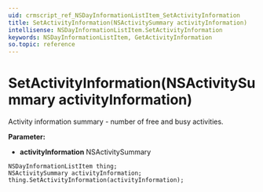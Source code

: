 ```yaml
---
uid: crmscript_ref_NSDayInformationListItem_SetActivityInformation
title: SetActivityInformation(NSActivitySummary activityInformation)
intellisense: NSDayInformationListItem.SetActivityInformation
keywords: NSDayInformationListItem, GetActivityInformation
so.topic: reference
---
```


# SetActivityInformation(NSActivitySummary activityInformation)

Activity information summary - number of free and busy activities.

**Parameter:** 
 - **activityInformation** NSActivitySummary

```crmscript
NSDayInformationListItem thing;
NSActivitySummary activityInformation;
thing.SetActivityInformation(activityInformation);
```

